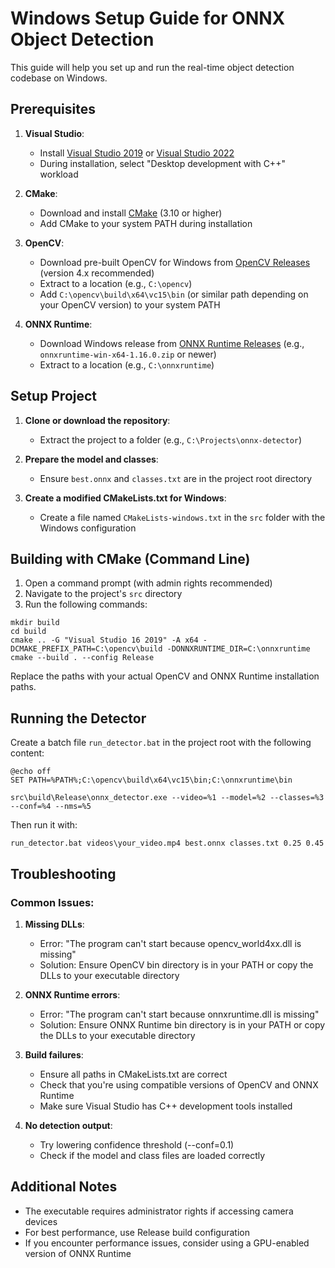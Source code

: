 # Windows Setup Guide for ONNX Object Detection

This guide will help you set up and run the real-time object detection codebase on Windows.

## Prerequisites

1. **Visual Studio**: 
   - Install [Visual Studio 2019](https://visualstudio.microsoft.com/vs/older-downloads/) or [Visual Studio 2022](https://visualstudio.microsoft.com/vs/)
   - During installation, select "Desktop development with C++" workload

2. **CMake**:
   - Download and install [CMake](https://cmake.org/download/) (3.10 or higher)
   - Add CMake to your system PATH during installation

3. **OpenCV**:
   - Download pre-built OpenCV for Windows from [OpenCV Releases](https://opencv.org/releases/) (version 4.x recommended)
   - Extract to a location (e.g., `C:\opencv`)
   - Add `C:\opencv\build\x64\vc15\bin` (or similar path depending on your OpenCV version) to your system PATH

4. **ONNX Runtime**:
   - Download Windows release from [ONNX Runtime Releases](https://github.com/microsoft/onnxruntime/releases) (e.g., `onnxruntime-win-x64-1.16.0.zip` or newer)
   - Extract to a location (e.g., `C:\onnxruntime`)

## Setup Project

1. **Clone or download the repository**:
   - Extract the project to a folder (e.g., `C:\Projects\onnx-detector`)

2. **Prepare the model and classes**:
   - Ensure `best.onnx` and `classes.txt` are in the project root directory

3. **Create a modified CMakeLists.txt for Windows**:
   - Create a file named `CMakeLists-windows.txt` in the `src` folder with the Windows configuration

## Building with CMake (Command Line)

1. Open a command prompt (with admin rights recommended)
2. Navigate to the project's `src` directory
3. Run the following commands:

```batch
mkdir build
cd build
cmake .. -G "Visual Studio 16 2019" -A x64 -DCMAKE_PREFIX_PATH=C:\opencv\build -DONNXRUNTIME_DIR=C:\onnxruntime
cmake --build . --config Release
```

Replace the paths with your actual OpenCV and ONNX Runtime installation paths.

## Running the Detector

Create a batch file `run_detector.bat` in the project root with the following content:

```batch
@echo off
SET PATH=%PATH%;C:\opencv\build\x64\vc15\bin;C:\onnxruntime\bin

src\build\Release\onnx_detector.exe --video=%1 --model=%2 --classes=%3 --conf=%4 --nms=%5
```

Then run it with:

```batch
run_detector.bat videos\your_video.mp4 best.onnx classes.txt 0.25 0.45
```

## Troubleshooting

### Common Issues:

1. **Missing DLLs**:
   - Error: "The program can't start because opencv_world4xx.dll is missing"
   - Solution: Ensure OpenCV bin directory is in your PATH or copy the DLLs to your executable directory

2. **ONNX Runtime errors**:
   - Error: "The program can't start because onnxruntime.dll is missing"
   - Solution: Ensure ONNX Runtime bin directory is in your PATH or copy the DLLs to your executable directory

3. **Build failures**:
   - Ensure all paths in CMakeLists.txt are correct
   - Check that you're using compatible versions of OpenCV and ONNX Runtime
   - Make sure Visual Studio has C++ development tools installed

4. **No detection output**:
   - Try lowering confidence threshold (--conf=0.1)
   - Check if the model and class files are loaded correctly

## Additional Notes

- The executable requires administrator rights if accessing camera devices
- For best performance, use Release build configuration
- If you encounter performance issues, consider using a GPU-enabled version of ONNX Runtime 